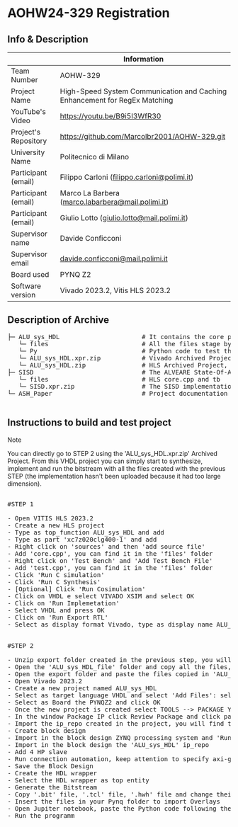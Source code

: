 # AOHW24-329 Registration
## Info & Description

|                         | Information   |
| -------------           | ------------- |
| Team Number             | AOHW-329      |
| Project Name            | High-Speed System Communication and Caching Enhancement for RegEx Matching  |
| YouTube's Video         | https://youtu.be/B9i5I3WfR30 |
| Project's Repository    | https://github.com/Marcolbr2001/AOHW-329.git    |
| University Name         | Politecnico di Milano      |
| Participant (email)     | Filippo Carloni (filippo.carloni@polimi.it)      |
| Participant (email)     | Marco La Barbera (marco.labarbera@mail.polimi.it)      |
| Participant (email)     | Giulio Lotto (giulio.lotto@mail.polimi.it)      |
| Supervisor name         | Davide Conficconi      |
| Supervisor email        | davide.conficconi@mail.polimi.it |
| Board used              | PYNQ Z2 |
| Software version        | Vivado 2023.2, Vitis HLS 2023.2 |

## Description of Archive

<pre>
├─ ALU_sys_HDL                      # It contains the core project
   └─ files                         # All the files stage by stage that had been used to build the entire project
   └─ Py                            # Python code to test the Hardware
   └─ ALU_sys_HDL.xpr.zip           # Vivado Archived Project, it has the block design already implemented (synthesis, implementation and bitstream has to be done)
   └─ ALU_sys_HDL.zip               # HLS Archived Project, it has the HLS generated file before our VHDL insertion
├─ SISD                             # The ALVEARE State-Of-Art communication protocol
   └─ files                         # HLS core.cpp and tb
   └─ SISD.xpr.zip                  # The SISD implementation
└─ ASH_Paper                        # Project documentation 

</pre>

## Instructions to build and test project
   
> [!NOTE]
> You can directly go to STEP 2 using the 'ALU_sys_HDL.xpr.zip' Archived Project. From this VHDL project you can simply start to synthesize, implement and run the bitstream with all the files created with the previous STEP (the implementation hasn't been uploaded because it had too large dimension). 

<pre>
   
#STEP 1
   
- Open VITIS HLS 2023.2
- Create a new HLS project
- Type as top_function ALU_sys_HDL and add
- Type as part 'xc7z020clg400-1' and add
- Right click on 'sources' and then 'add source file'
- Add 'core.cpp', you can find it in the 'files' folder
- Right click on 'Test Bench' and 'Add Test Bench File'
- Add 'test.cpp', you can find it in the 'files' folder
- Click 'Run C simulation'
- Click 'Run C Synthesis'
- [Optional] Click 'Run Cosimulation'
- Click on VHDL e select VIVADO XSIM and select OK
- Click on 'Run Implemetation'
- Select VHDL and press OK
- Click on 'Run Export RTL'
- Select as display format Vivado, type as display name ALU_sys_HDL and click OK

   
#STEP 2
   
- Unzip export folder created in the previous step, you will find the same folder already implemented in the 'files' folder, named 'HLS_generated'
- Open the 'ALU_sys_HDL_file' folder and copy all the files, you can find it in the 'files' folder
- Open the export folder and paste the files copied in 'ALU_sys_HDL_file', it will also replace some HLS generated VHDL files
- Open Vivado 2023.2
- Create a new project named ALU_sys_HDL
- Select as target language VHDL and select 'Add Files': select all the files that are in the 'export' folder, where you copy paste also our CHDL code, and click OK
- Select as Board the PYNQZ2 and click OK
- Once the new project is created select TOOLS --> PACKAGE YOUR CURRENT PROJECT --> CLICK NEXT --> SELECT THE LOCATION WHERE TO SAVE THE ip_repo
- In the window Package IP click Review Package and click package IP
- Import the ip_repo created in the project, you will find the same folder already implemented in the 'files' folder, named 'ip_repo' 
- Create block design
- Import in the block design ZYNQ processing system and 'Run Block Automation'
- Import in the block design the 'ALU_sys_HDL' ip_repo
- Add 4 HP slave
- Run connection automation, keep attention to specify axi-gmem_0, axi-gmem_1, axi-gmem_2 and axi-gmem_3 for HP slaves 1, 2 and 3
- Save the Block Design
- Create the HDL wrapper
- Select the HDL wrapper as top entity
- Generate the Bitstream
- Copy '.bit' file, '.tcl' file, '.hwh' file and change their names in 'ALU_sys_HDL_400.bit', 'ALU_sys_HDL_400.tcl' , 'ALU_sys_HDL_400.hwh' and copy them
- Insert the files in your Pynq folder to import Overlays
- Open Jupiter notebook, paste the Python code following the cell order
- Run the programm
   
</pre>
